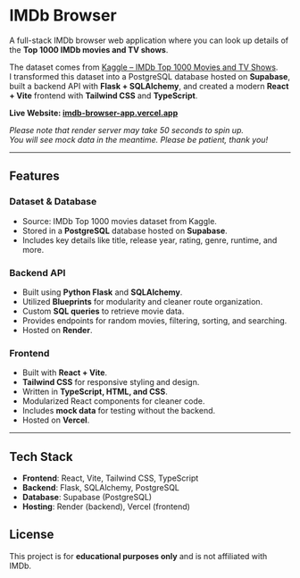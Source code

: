 # IMDb Browser

A full-stack IMDb browser web application where you can look up details of the **Top 1000 IMDb movies and TV shows**.  

The dataset comes from [Kaggle – IMDb Top 1000 Movies and TV Shows](https://www.kaggle.com/datasets/harshitshankhdhar/imdb-dataset-of-top-1000-movies-and-tv-shows).  
I transformed this dataset into a PostgreSQL database hosted on **Supabase**, built a backend API with **Flask + SQLAlchemy**, and created a modern **React + Vite** frontend with **Tailwind CSS** and **TypeScript**.

**Live Website: [imdb-browser-app.vercel.app](https://imdb-browser-app.vercel.app)**

*Please note that render server may take 50 seconds to spin up.  
You will see mock data in the meantime. Please be patient, thank you!*

---

## Features

### Dataset & Database
- Source: IMDb Top 1000 movies dataset from Kaggle.
- Stored in a **PostgreSQL** database hosted on **Supabase**.
- Includes key details like title, release year, rating, genre, runtime, and more.

### Backend API
- Built using **Python Flask** and **SQLAlchemy**.
- Utilized **Blueprints** for modularity and cleaner route organization.
- Custom **SQL queries** to retrieve movie data.
- Provides endpoints for random movies, filtering, sorting, and searching.
- Hosted on **Render**.

### Frontend
- Built with **React + Vite**.
- **Tailwind CSS** for responsive styling and design.
- Written in **TypeScript, HTML, and CSS**.
- Modularized React components for cleaner code.
- Includes **mock data** for testing without the backend.
- Hosted on **Vercel**.

---

## Tech Stack
- **Frontend**: React, Vite, Tailwind CSS, TypeScript  
- **Backend**: Flask, SQLAlchemy, PostgreSQL  
- **Database**: Supabase (PostgreSQL)  
- **Hosting**: Render (backend), Vercel (frontend)  

## License
This project is for **educational purposes only** and is not affiliated with IMDb.
